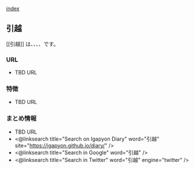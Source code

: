 [index](https://igapyon.github.io/diary/keyword/index.html)

## 引越

[[引越]] は、、、、です。

### URL

* TBD URL

### 特徴

* TBD URL

### まとめ情報

* TBD URL
* <@linksearch title="Search on Igapyon Diary" word="引越" site="https://igapyon.github.io/diary/" />
* <@linksearch title="Search in Google" word="引越" />
* <@linksearch title="Search in Twitter" word="引越" engine="twitter" />

